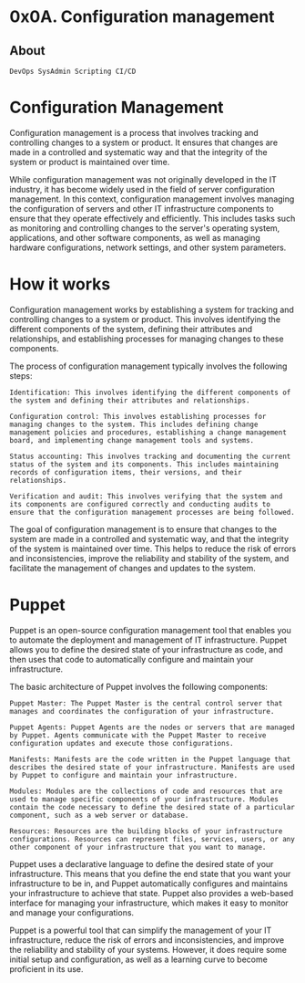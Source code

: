 # 0x0A. Configuration management

## About

```
DevOps SysAdmin Scripting CI/CD
```

# Configuration Management
Configuration management is a process that involves tracking and controlling changes to a system or product. It ensures that changes are made in a controlled and systematic way and that the integrity of the system or product is maintained over time.

While configuration management was not originally developed in the IT industry, it has become widely used in the field of server configuration management. In this context, configuration management involves managing the configuration of servers and other IT infrastructure components to ensure that they operate effectively and efficiently. This includes tasks such as monitoring and controlling changes to the server's operating system, applications, and other software components, as well as managing hardware configurations, network settings, and other system parameters.

# How it works
Configuration management works by establishing a system for tracking and controlling changes to a system or product. This involves identifying the different components of the system, defining their attributes and relationships, and establishing processes for managing changes to these components.

The process of configuration management typically involves the following steps:

    Identification: This involves identifying the different components of the system and defining their attributes and relationships.

    Configuration control: This involves establishing processes for managing changes to the system. This includes defining change management policies and procedures, establishing a change management board, and implementing change management tools and systems.

    Status accounting: This involves tracking and documenting the current status of the system and its components. This includes maintaining records of configuration items, their versions, and their relationships.

    Verification and audit: This involves verifying that the system and its components are configured correctly and conducting audits to ensure that the configuration management processes are being followed.

The goal of configuration management is to ensure that changes to the system are made in a controlled and systematic way, and that the integrity of the system is maintained over time. This helps to reduce the risk of errors and inconsistencies, improve the reliability and stability of the system, and facilitate the management of changes and updates to the system.

# Puppet
Puppet is an open-source configuration management tool that enables you to automate the deployment and management of IT infrastructure. Puppet allows you to define the desired state of your infrastructure as code, and then uses that code to automatically configure and maintain your infrastructure.

The basic architecture of Puppet involves the following components:

    Puppet Master: The Puppet Master is the central control server that manages and coordinates the configuration of your infrastructure.

    Puppet Agents: Puppet Agents are the nodes or servers that are managed by Puppet. Agents communicate with the Puppet Master to receive configuration updates and execute those configurations.

    Manifests: Manifests are the code written in the Puppet language that describes the desired state of your infrastructure. Manifests are used by Puppet to configure and maintain your infrastructure.

    Modules: Modules are the collections of code and resources that are used to manage specific components of your infrastructure. Modules contain the code necessary to define the desired state of a particular component, such as a web server or database.

    Resources: Resources are the building blocks of your infrastructure configurations. Resources can represent files, services, users, or any other component of your infrastructure that you want to manage.

Puppet uses a declarative language to define the desired state of your infrastructure. This means that you define the end state that you want your infrastructure to be in, and Puppet automatically configures and maintains your infrastructure to achieve that state. Puppet also provides a web-based interface for managing your infrastructure, which makes it easy to monitor and manage your configurations.

Puppet is a powerful tool that can simplify the management of your IT infrastructure, reduce the risk of errors and inconsistencies, and improve the reliability and stability of your systems. However, it does require some initial setup and configuration, as well as a learning curve to become proficient in its use.

